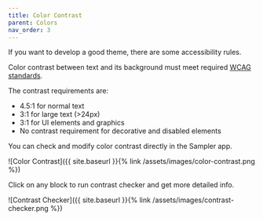 ```yaml
---
title: Color Contrast
parent: Colors
nav_order: 3
---
```


If you want to develop a good theme, there are some accessibility rules.

Color contrast between text and its background must meet required [WCAG standards](https://www.w3.org/WAI/WCAG21/Understanding/contrast-minimum.html).

The contrast requirements are:

* 4.5:1 for normal text
* 3:1 for large text (>24px)
* 3:1 for UI elements and graphics
* No contrast requirement for decorative and disabled elements

You can check and modify color contrast directly in the Sampler app.

![Color Contrast]({{ site.baseurl }}{% link /assets/images/color-contrast.png %})

Click on any block to run contrast checker and get more detailed info.

![Contrast Checker]({{ site.baseurl }}{% link /assets/images/contrast-checker.png %})
